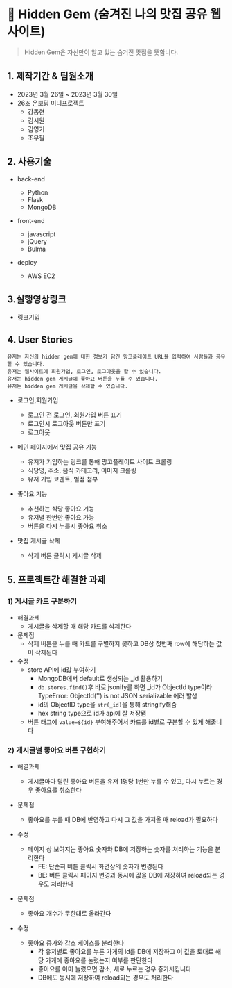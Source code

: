 # :fork_and_knife: Hidden Gem (숨겨진 나의 맛집 공유 웹사이트)
> Hidden Gem은 자신만이 알고 있는 숨겨진 맛집을 뜻합니다.

## 1. 제작기간 & 팀원소개
 - 2023년 3월 26일 ~ 2023년 3월 30일
 - 26조 온보딩 미니프로젝트
   - 강동현
   - 김시원
   - 김영기
   - 조우필

## 2. 사용기술

- back-end
  - Python
  - Flask
  - MongoDB

- front-end
  - javascript
  - jQuery
  - Bulma

- deploy
  - AWS EC2

## 3.실행영상링크
  - 링크기입


## 4. User Stories
```
유저는 자신의 hidden gem에 대한 정보가 담긴 망고플레이트 URL을 입력하여 사람들과 공유할 수 있습니다.
유저는 웹사이트에 회원가입, 로그인, 로그아웃을 할 수 있습니다.
유저는 hidden gem 게시글에 좋아요 버튼을 누를 수 있습니다.
유저는 hidden gem 게시글을 삭제할 수 있습니다.
```
- 로그인,회원가입
  - 로그인 전 로그인, 회원가입 버튼 표기
  - 로그인시 로그아웃 버튼만 표기
  - 로그아웃

- 메인 페이지에서 맛집 공유 기능
  - 유저가 기입하는 링크를 통해 망고플레이트 사이트 크롤링
  - 식당명, 주소, 음식 카테고리, 이미지 크롤링
  - 유저 기입 코멘트, 별점 첨부

- 좋아요 기능
  - 추천하는 식당 좋아요 기능
  - 유저별 한번만 좋아요 가능
  - 버튼을 다시 누를시 좋아요 취소

- 맛집 게시글 삭제
  - 삭제 버튼 클릭시 게시글 삭제


## 5. 프로젝트간 해결한 과제
### 1) 게시글 카드 구분하기

- 해결과제
  - 게시글을 삭제할 때 해당 카드를 삭제한다
- 문제점
  - 삭제 버튼을 누를 때 카드를 구별하지 못하고 DB상 첫번째 row에 해당하는 값이 삭제된다
- 수정
  - store API에 id값 부여하기
    - MongoDB에서 default로 생성되는 _id 활용하기
    - `db.stores.find()`후 바로 jsonify를 하면 _id가 ObjectId type이라 TypeError: ObjectId('') is not JSON serializable 에러 발생
    - id의 ObjectID  type을 `str(_id)`을 통해 stringify해줌
    - hex string type으로 id가 api에 잘 저장됌
  - 버튼 태그에 `value=${id}` 부여해주어서 카드를 id별로 구분할 수 있게 해줍니다
  
### 2) 게시글별 좋아요 버튼 구현하기

- 해결과제
  - 게시글마다 달린 좋아요 버튼을 유저 1명당 1번만 누를 수 있고, 다시 누르는 경우 좋아요를 취소한다
- 문제점
  - 좋아요를 누를 때 DB에 반영하고 다시 그 값을 가져올 때 reload가 필요하다
- 수정
  - 페이지 상 보여지는 좋아요 숫자와 DB에 저장하는 숫자를 처리하는 기능을 분리한다
    - FE: 단순히 버튼 클릭시 화면상의 숫자가 변경된다
    - BE: 버튼 클릭시 페이지 변경과 동시에 값을 DB에 저장하여 reload되는 경우도 처리한다
    
- 문제점
  - 좋아요 개수가 무한대로 올라간다
- 수정
  - 좋아요 증가와 감소 케이스를 분리한다
    - 각 유저별로 좋아요를 누른 가게의 id를 DB에 저장하고 이 값을 토대로 해당 가게에 좋아요를 눌렀는지 여부를 판단한다
    - 좋아요를 이미 눌렀으면 감소, 새로 누르는 경우 증가시킵니다
    - DB에도 동시에 저장하여 reload되는 경우도 처리한다
        
